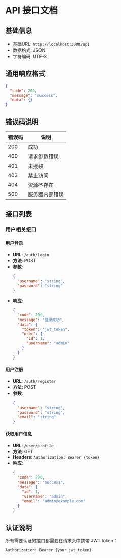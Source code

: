 # API 接口文档

## 基础信息

- 基础URL: `http://localhost:3000/api`
- 数据格式: JSON
- 字符编码: UTF-8

## 通用响应格式

```json
{
  "code": 200,
  "message": "success",
  "data": {}
}
```

## 错误码说明

| 错误码 | 说明 |
|--------|------|
| 200 | 成功 |
| 400 | 请求参数错误 |
| 401 | 未授权 |
| 403 | 禁止访问 |
| 404 | 资源不存在 |
| 500 | 服务器内部错误 |

## 接口列表

### 用户相关接口

#### 用户登录
- **URL**: `/auth/login`
- **方法**: POST
- **参数**:
  ```json
  {
    "username": "string",
    "password": "string"
  }
  ```
- **响应**:
  ```json
  {
    "code": 200,
    "message": "登录成功",
    "data": {
      "token": "jwt_token",
      "user": {
        "id": 1,
        "username": "admin"
      }
    }
  }
  ```

#### 用户注册
- **URL**: `/auth/register`
- **方法**: POST
- **参数**:
  ```json
  {
    "username": "string",
    "password": "string",
    "email": "string"
  }
  ```

#### 获取用户信息
- **URL**: `/user/profile`
- **方法**: GET
- **Headers**: `Authorization: Bearer {token}`
- **响应**:
  ```json
  {
    "code": 200,
    "message": "success",
    "data": {
      "id": 1,
      "username": "admin",
      "email": "admin@example.com"
    }
  }
  ```

## 认证说明

所有需要认证的接口都需要在请求头中携带 JWT token：

```
Authorization: Bearer {your_jwt_token}